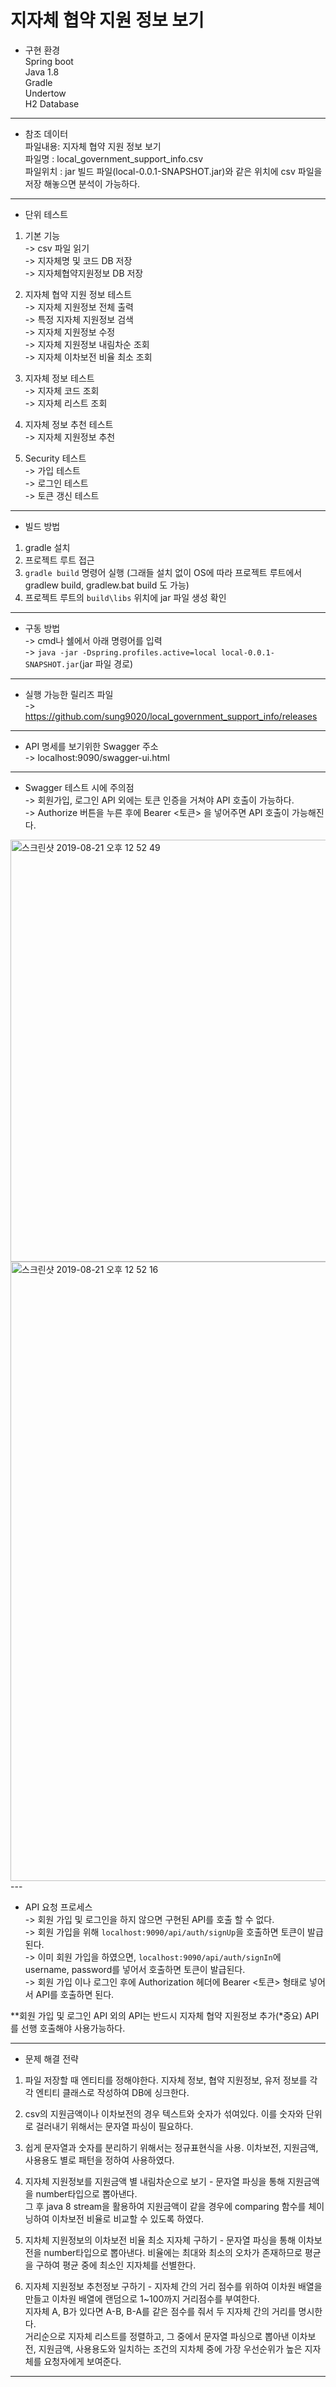 # 지자체 협약 지원 정보 보기
 
- 구현 환경  
Spring boot    
Java 1.8  
Gradle  
Undertow  
H2 Database  

--- 

- 참조 데이터  
파일내용: 지자체 협약 지원 정보 보기  
파일명 : local_government_support_info.csv  
파일위치 : jar 빌드 파일(local-0.0.1-SNAPSHOT.jar)와 같은 위치에 csv 파일을 저장 해놓으면 분석이 가능하다.   

---

- 단위 테스트  
1. 기본 기능  
-> csv 파일 읽기  
-> 지자체명 및 코드 DB 저장  
-> 지자체협약지원정보 DB 저장  

2. 지자체 협약 지원 정보 테스트  
-> 지자체 지원정보 전체 출력  
-> 특정 지자체 지원정보 검색  
-> 지자체 지원정보 수정  
-> 지자체 지원정보 내림차순 조회  
-> 지자체 이차보전 비율 최소 조회  

3. 지자체 정보 테스트  
-> 지자체 코드 조회  
-> 지자체 리스트 조회  

4. 지자체 정보 추천 테스트  
-> 지자체 지원정보 추천  

5. Security 테스트  
-> 가입 테스트   
-> 로그인 테스트  
-> 토큰 갱신 테스트  

---  

- 빌드 방법  
1. gradle 설치  
2. 프로젝트 루트 접근  
3. `gradle build` 명령어 실행  (그래들 설치 없이 OS에 따라 프로젝트 루트에서 gradlew build, gradlew.bat build 도 가능) 
4. 프로젝트 루트의 `build\libs` 위치에 jar 파일 생성 확인  

---  

- 구동 방법  
-> cmd나 쉘에서 아래 명령어를 입력  
-> `java -jar -Dspring.profiles.active=local local-0.0.1-SNAPSHOT.jar`(jar 파일 경로)  

---  

- 실행 가능한 릴리즈 파일  
-> https://github.com/sung9020/local_government_support_info/releases 

---  

- API 명세를 보기위한 Swagger 주소  
-> localhost:9090/swagger-ui.html   

---  

- Swagger 테스트 시에 주의점  
-> 회원가입, 로그인 API 외에는 토큰 인증을 거쳐야 API 호출이 가능하다.  
-> Authorize 버튼을 누른 후에 Bearer <토큰> 을 넣어주면 API 호출이 가능해진다.  

<div>
<img width="675" alt="스크린샷 2019-08-21 오후 12 52 49" src="https://user-images.githubusercontent.com/38482334/63401546-9fbe1200-c412-11e9-832a-a88e1fce95a3.png">
<img width="991" alt="스크린샷 2019-08-21 오후 12 52 16" src="https://user-images.githubusercontent.com/38482334/63401526-8917bb00-c412-11e9-9f18-2d710a5c0269.png">
<div>
---  

- API 요청 프로세스  
-> 회원 가입 및 로그인을 하지 않으면 구현된 API를 호출 할 수 없다.  
-> 회원 가입을 위해 `localhost:9090/api/auth/signUp`을 호출하면 토큰이 발급된다.  
-> 이미 회원 가입을 하였으면, `localhost:9090/api/auth/signIn`에 username, password를 넣어서 호출하면 토큰이 발급된다.  
-> 회원 가입 이나 로그인 후에 Authorization 헤더에 Bearer <토큰> 형태로 넣어서 API를 호출하면 된다.  

**회원 가입 및 로그인 API 외의 API는 반드시 지자체 협약 지원정보 추가(*중요) API를 선행 호출해야 사용가능하다.

---  

- 문제 해결 전략   
1. 파일 저장할 때 엔티티를 정해야한다. 지자체 정보, 협약 지원정보, 유저 정보를 각각 엔티티 클래스로 작성하여 DB에 싱크한다.  

2. csv의 지원금액이나 이차보전의 경우 텍스트와 숫자가 섞여있다. 이를 숫자와 단위로 걸러내기 위해서는 문자열 파싱이 필요하다.  

3. 쉽게 문자열과 숫자를 분리하기 위해서는 정규표현식을 사용. 이차보전, 지원금액, 사용용도 별로 패턴을 정하여 사용하였다.

4. 지자체 지원정보를 지원금액 별 내림차순으로 보기 - 문자열 파싱을 통해 지원금액을 number타입으로 뽑아낸다.  
그 후 java 8 stream을 활용하여 지원금액이 같을 경우에 comparing 함수를 체이닝하여 이차보전 비율로 비교할 수 있도록 하였다.

5. 지차체 지원정보의 이차보전 비율 최소 지자체 구하기 - 문자열 파싱을 통해 이차보전을 number타입으로 뽑아낸다. 
비율에는 최대와 최소의 오차가 존재하므로 평균을 구하여 평균 중에 최소인 지자체를 선별한다. 

6. 지자체 지원정보 추천정보 구하기 - 지자체 간의 거리 점수를 위하여 이차원 배열을 만들고 이차원 배열에 랜덤으로 1~100까지 거리점수를 부여한다.  
지자체 A, B가 있다면 A-B, B-A를 같은 점수를 줘서 두 지자체 간의 거리를 명시한다.  
거리순으로 지자체 리스트를 정렬하고, 그 중에서 문자열 파싱으로 뽑아낸 이차보전, 지원금액, 사용용도와 일치하는 조건의 지차체 중에 가장 우선순위가 높은 지자체를 요청자에게 보여준다.   

---
